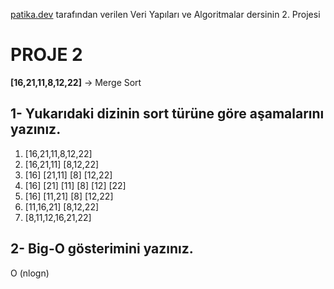 [patika.dev](https://patika.dev) tarafından verilen Veri Yapıları ve Algoritmalar dersinin 2. Projesi

# PROJE 2

**[16,21,11,8,12,22]** -> Merge Sort

## 1- Yukarıdaki dizinin sort türüne göre aşamalarını yazınız.
1. [16,21,11,8,12,22]
2. [16,21,11] [8,12,22]
3. [16] [21,11] [8] [12,22]
4. [16] [21] [11] [8] [12] [22]
5. [16] [11,21] [8] [12,22]
6. [11,16,21] [8,12,22]
7. [8,11,12,16,21,22]

## 2- Big-O gösterimini yazınız.
O (nlogn)